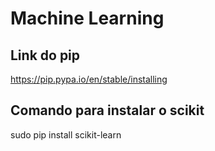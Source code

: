 # Machine Learning 

## Link do pip

https://pip.pypa.io/en/stable/installing

## Comando para instalar o scikit

sudo pip install scikit-learn
